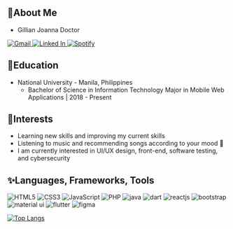 ## 👧About Me
* Gillian Joanna Doctor
<p align="left">
  <a href="mailto:ghiedoc@gmail.com">
    <img src="https://img.shields.io/badge/Gmail-D14836?style=for-the-badge&logo=gmail&logoColor=white" alt="Gmail">
  </a>
  <a href="https://www.linkedin.com/in/gillian-doctor">
    <img src="https://img.shields.io/badge/LinkedIn-0077B5?style=for-the-badge&logo=linkedin&logoColor=white" alt="Linked In">
  </a>
  <a href="https://open.spotify.com/user/ghiedoc?si=b279fc267614447c">
    <img src="https://img.shields.io/badge/Spotify-1ED760?&style=for-the-badge&logo=spotify&logoColor=white" alt="Spotify">
  </a>
</p>

## 🎒Education
* National University - Manila, Philippines
  * Bachelor of Science in Information Technology Major in Mobile Web Applications | 2018 - Present

## 🤍Interests
* Learning new skills and improving my current skills
* Listening to music and recommending songs according to your mood 🙂
* I am currently interested in UI/UX design, front-end, software testing, and cybersecurity

## ✨Languages, Frameworks, Tools
<p align="left">
  <img src="https://img.shields.io/badge/HTML5-E34F26?style=for-the-badge&logo=html5&logoColor=white" alt="HTML5">
  <img src="https://img.shields.io/badge/CSS3-1572B6?style=for-the-badge&logo=css3&logoColor=white" alt="CSS3">
  <img src="https://img.shields.io/badge/JavaScript-F7DF1E?style=for-the-badge&logo=javascript&logoColor=black" alt="JavaScript">
  <img src="https://img.shields.io/badge/PHP-777BB4?style=for-the-badge&logo=php&logoColor=white" alt="PHP">
  <img src="https://img.shields.io/badge/Java-ED8B00?style=for-the-badge&logo=java&logoColor=white" alt="java">
  <img src="https://img.shields.io/badge/Dart-0175C2?style=for-the-badge&logo=dart&logoColor=white" alt="dart">
  <img src="https://img.shields.io/badge/React-20232A?style=for-the-badge&logo=react&logoColor=61DAFB" alt="reactjs">
  <img src="https://img.shields.io/badge/Bootstrap-563D7C?style=for-the-badge&logo=bootstrap&logoColor=white" alt="bootstrap">
  <img src="https://img.shields.io/badge/Material--UI-0081CB?style=for-the-badge&logo=material-ui&logoColor=white" alt="material ui">
  <img src="https://img.shields.io/badge/Flutter-02569B?style=for-the-badge&logo=flutter&logoColor=white" alt="flutter">
  <img src="https://img.shields.io/badge/Figma-F24E1E?style=for-the-badge&logo=figma&logoColor=white" alt="figma">
</p>

[![Top Langs](https://github-readme-stats.vercel.app/api/top-langs/?username=ghiedoc&layout=compact)](https://github.com/ghiedoc/github-readme-stats)


